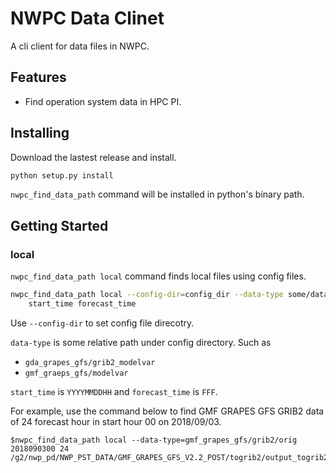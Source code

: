 # NWPC Data Clinet

A cli client for data files in NWPC.

## Features

-   Find operation system data in HPC PI.

## Installing

Download the lastest release and install.

```bash
python setup.py install
```

`nwpc_find_data_path` command will be installed in python's binary path.

## Getting Started

### local

`nwpc_find_data_path local` command finds local files using config files.

```bash
nwpc_find_data_path local --config-dir=config_dir --data-type some/data/type \
    start_time forecast_time
```

Use `--config-dir` to set config file direcotry.

`data-type` is some relative path under config directory. Such as

-   `gda_grapes_gfs/grib2_modelvar`
-   `gmf_graeps_gfs/modelvar`

`start_time` is `YYYYMMDDHH` and `forecast_time` is `FFF`.

For example, use the command below to find GMF GRAPES GFS GRIB2 data of 24 forecast hour in start hour 00 on 2018/09/03.

```text
$nwpc_find_data_path local --data-type=gmf_grapes_gfs/grib2/orig 2018090300 24
/g2/nwp_pd/NWP_PST_DATA/GMF_GRAPES_GFS_V2.2_POST/togrib2/output_togrib2/2018090300/gmf.gra.2018090300024.grb2
```
